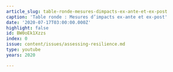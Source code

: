 ```yaml
---
article_slug: table-ronde-mesures-dimpacts-ex-ante-et-ex-post
caption: 'Table ronde : Mesures d’impacts ex-ante et ex-post'
date: '2020-07-17T03:00:00.000Z'
highlight: false
id: BW0oEk1Xzzs
index: 0
issue: content/issues/assessing-resilience.md
type: youtube
years: 2020

---
```

